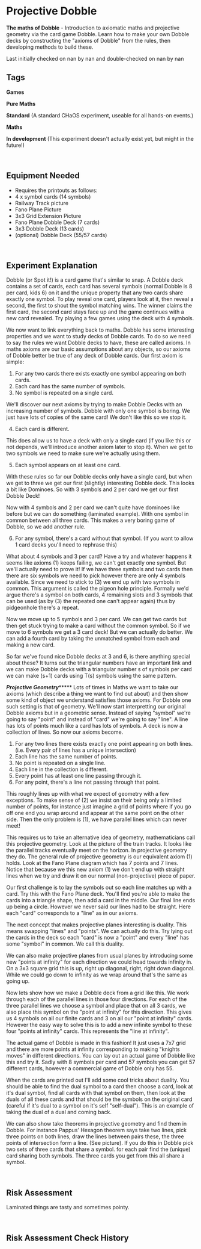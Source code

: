 # Projective Dobble

**The maths of Dobble** - Introduction to axiomatic maths and projective geometry via the card game Dobble. Learn how to make your own Dobble decks by constructing the "axioms of Dobble" from the rules, then developing methods to build these.

Last initially checked on nan by nan and double-checked on nan by nan

## Tags
<!--- Start Tags (DO NOT REMOVE THIS COMMENT) --->

**Games**

**Pure Maths**

**Standard** (A standard CHaOS experiment, useable for all hands-on events.)

**Maths**

**In development** (This experiment doesn't actually exist yet, but might in the future!)
<!--- End Tags (DO NOT REMOVE THIS COMMENT) --->

<br/>

## Equipment Needed 
- Requires the printouts as follows:
- 4 x symbol cards (14 symbols)
- Railway Track picture
- Fano Plane Picture
- 3x3 Grid Extension Picture
- Fano Plane Dobble Deck (7 cards)
- 3x3 Dobble Deck (13 cards)
- (optional) Dobble Deck (55/57 cards)

<br/>

## Experiment Explanation 

Dobble (or Spot it!) is a card game that's similar to snap. A Dobble deck contains a set of cards, each card has several symbols (normal Dobble is 8 per card, kids 6) on it and the unique property that any two cards share exactly one symbol. To play reveal one card, players look at it, then reveal a second, the first to shout the symbol matching wins. The winner claims the first card, the second card stays face up and the game continues with a new card revealed. Try playing a few games using the deck with 4 symbols.

We now want to link everything back to maths. Dobble has some interesting properties and we want to study decks of Dobble cards. To do so we need to say the rules we want Dobble decks to have, these are called axioms. In maths axioms are our basic assumptions about any objects, so our axioms of Dobble better be true of any deck of Dobble cards. Our first axiom is simple:

1) For any two cards there exists exactly one symbol appearing on both cards.
2) Each card has the same number of symbols.
3) No symbol is repeated on a single card.

We'll discover our next axioms by trying to make Dobble Decks with an increasing number of symbols. Dobble with only one symbol is boring. We just have lots of copies of the same card! We don't like this so we stop it.

4) Each card is different.

This does allow us to have a deck with only a single card (if you like this or not depends, we'll introduce another axiom later to stop it). When we get to two symbols we need to make sure we're actually using them.

5) Each symbol appears on at least one card.

With these rules so far our Dobble decks only have a single card, but when we get to three we get our first (slightly) interesting Dobble deck. This looks a bit like Dominoes. So with 3 symbols and 2 per card we get our first Dobble Deck!

Now with 4 symbols and 2 per card we can't quite have dominoes like before but we can do something (laminated example). With one symbol in common between all three cards. This makes a very boring game of Dobble, so we add another rule. 

6) For any symbol, there's a card without that symbol. (If you want to allow 1 card decks you'll need to rephrase this)

What about 4 symbols and 3 per card? Have a try and whatever happens it seems like axioms (1) keeps failing, we can't get exactly one symbol. But we'll actually need to prove it! If we have three symbols and two cards then there are six symbols we need to pick however there are only 4 symbols available. Since we need to stick to (3) we end up with two symbols in common. This argument is called the pigeon hole principle. Formally we'd argue there's a symbol on both cards, 4 remaining slots and 3 symbols that can be used (as by (3) the repeated one can't appear again) thus by pidgeonhole there's a repeat.

Now we move up to 5 symbols and 3 per card. We can get two cards but then get stuck trying to make a card without the common symbol. So if we move to 6 symbols we get a 3 card deck! But we can actually do better. We can add a fourth card by taking the unmatched symbol from each and making a new card.

So far we've found nice Dobble decks at 3 and 6, is there anything special about these? It turns out the triangular numbers have an important link and we can make Dobble decks with a triangular number s of symbols per card we can make (s+1) cards using T(s) symbols using the same pattern. 

***********************Projective Geometry****************************
Lots of times in Maths we want to take our axioms (which describe a thing we want to find out about) and then show some kind of object we understand satisfies those axioms. For Dobble one such setting is that of geometry. We'll now start interpretting our original Dobble axioms but in a geometric sense. Instead of saying "symbol" we're going to say "point" and instead of "card" we're going to say "line". A line has lots of points much like a card has lots of symbols. A deck is now a collection of lines. So now our axioms become.

1) For any two lines there exists exactly one point appearing on both lines. (i.e. Every pair of lines has a unique intersection)
2) Each line has the same number of points.
3) No point is repeated on a single line.
4) Each line in the collection is different.
5) Every point has at least one line passing through it.
6) For any point, there's a line not passing through that point.

This roughly lines up with what we expect of geometry with a few exceptions. To make sense of (2) we insist on their being only a limited number of points, for instance just imagine a grid of points where if you go off one end you wrap around and appear at the same point on the other side. Then the only problem is (1), we have parallel lines which can never meet! 

This requires us to take an alternative idea of geometry, mathematicians call this projective geometry. Look at the picture of the train tracks. It looks like the parallel tracks eventually meet on the horizon. In projective geometry they do. The general rule of projective geometry is our equivalent axiom (1) holds. Look at the Fano Plane diagram which has 7 points and 7 lines. Notice that because we this new axiom (1) we don't end up with straight lines when we try and draw it on our normal (non-projective) piece of paper. 

Our first challenge is to lay the symbols out so each line matches up with a card. Try this with the Fano Plane deck. You'll find you're able to make the cards into a triangle shape, then add a card in the middle. Our final line ends up being a circle. However we never said our lines had to be straight. Here each "card" corresponds to a "line" as in our axioms.

The next concept that makes projective planes interesting is duality. This means swapping "lines" and "points". We can actually do this. Try lying out the cards in the deck so each "card" is now a "point" and every "line" has some "symbol" in common. We call this duality. 

We can also make projective planes from usual planes by introducing some new "points at infinity" for each direction we could head towards infinity in. On a 3x3 square grid this is up, right up diagonal, right, right down diagonal. While we could go down to infinity as we wrap around that's the same as going up. 

Now lets show how we make a Dobble deck from a grid like this. We work through each of the parallel lines in those four directions. For each of the three parallel lines we choose a symbol and place that on all 3 cards, we also place this symbol on the "point at infinity" for this direction. This gives us 4 symbols on all our finite cards and 3 on all our "point at infinity" cards. However the easy way to solve this is to add a new infinite symbol to these four "points at infinity" cards. This represents the "line at infinity".

The actual game of Dobble is made in this fashion! It just uses a 7x7 grid and there are more points at infinity corresponding to making "knights moves" in different directions. You can lay out an actual game of Dobble like this and try it. Sadly with 8 symbols per card and 57 symbols you can get 57 different cards, however a commercial game of Dobble only has 55. 

When the cards are printed out I'll add some cool tricks about duality. You should be able to find the dual symbol to a card then choose a card, look at it's dual symbol, find all cards with that symbol on them, then look at the duals of all these cards and that should be the symbols on the original card (careful if it's dual to a symbol on it's self "self-dual"). This is an example of taking the dual of a dual and coming back. 

We can also show take theorems in projective geometry and find them in Dobble. For instance Pappus' Hexagon theorem says take two lines, pick three points on both lines, draw the lines between pairs these, the three points of intersection form a line. (See picture). If you do this in Dobble pick two sets of three cards that share a symbol. for each pair find the (unique) card sharing both symbols. The three cards you get from this all share a symbol.

<br/>

## Risk Assessment

Laminated things are tasty and sometimes pointy.

<br/>

## Risk Assessment Check History 

